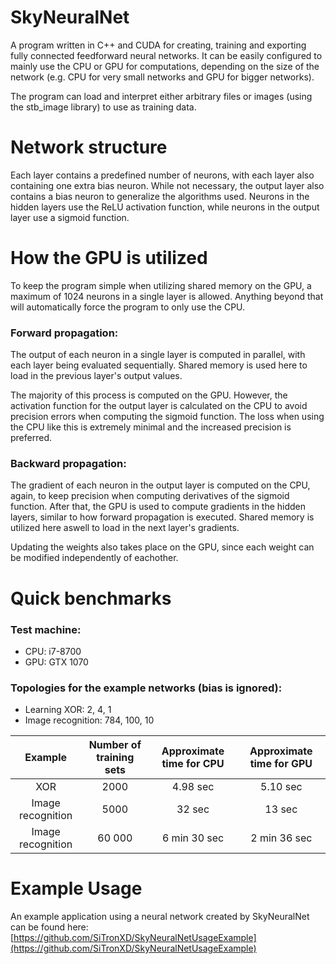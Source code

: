 # SkyNeuralNet
A program written in C++ and CUDA for creating, training and exporting fully connected feedforward neural networks. It can be easily configured to mainly use the CPU or GPU for computations, depending on the size of the network (e.g. CPU for very small networks and GPU for bigger networks).

The program can load and interpret either arbitrary files or images (using the stb_image library) to use as training data.

# Network structure
Each layer contains a predefined number of neurons, with each layer also containing one extra bias neuron. While not necessary, the output layer also contains a bias neuron to generalize the algorithms used. Neurons in the hidden layers use the ReLU activation function, while neurons in the output layer use a sigmoid function.

# How the GPU is utilized
To keep the program simple when utilizing shared memory on the GPU, a maximum of 1024 neurons in a single layer is allowed. Anything beyond that will automatically force the program to only use the CPU.

### Forward propagation: 
The output of each neuron in a single layer is computed in parallel, with each layer being evaluated sequentially. Shared memory is used here to load in the previous layer's output values. 

The majority of this process is computed on the GPU. However, the activation function for the output layer is calculated on the CPU to avoid precision errors when computing the sigmoid function. The loss when using the CPU like this is extremely minimal and the increased precision is preferred.

### Backward propagation: 
The gradient of each neuron in the output layer is computed on the CPU, again, to keep precision when computing derivatives of the sigmoid function. After that, the GPU is used to compute gradients in the hidden layers, similar to how forward propagation is executed. Shared memory is utilized here aswell to load in the next layer's gradients. 

Updating the weights also takes place on the GPU, since each weight can be modified independently of eachother.

# Quick benchmarks
### Test machine:
* CPU: i7-8700
* GPU: GTX 1070

### Topologies for the example networks (bias is ignored):
* Learning XOR: 2, 4, 1
* Image recognition: 784, 100, 10

| Example  | Number of training sets | Approximate time for CPU | Approximate time for GPU |
|     :---:      |     :---:      |     :---:      |     :---:      |
| XOR  | 2000  | 4.98 sec  | 5.10 sec  |
| Image recognition  | 5000  | 32 sec  | 13 sec  |
| Image recognition  | 60 000  | 6 min 30 sec  | 2 min 36 sec  |

# Example Usage
An example application using a neural network created by SkyNeuralNet can be found here:
[https://github.com/SiTronXD/SkyNeuralNetUsageExample](https://github.com/SiTronXD/SkyNeuralNetUsageExample)
